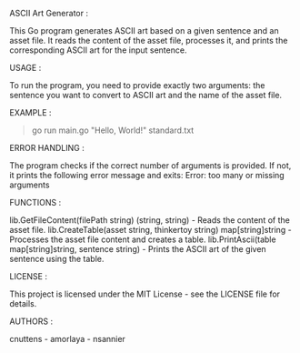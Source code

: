 
ASCII Art Generator :

This Go program generates ASCII art based on a given sentence and an asset file. It reads the content of the asset file, processes it, and prints the corresponding ASCII art for the input sentence.


USAGE :

To run the program, you need to provide exactly two arguments: the sentence you want to convert to ASCII art and the name of the asset file.


EXAMPLE :

>go run main.go "Hello, World!" standard.txt


ERROR HANDLING :

The program checks if the correct number of arguments is provided. If not, it prints the following error message and exits:
Error: too many or missing arguments


FUNCTIONS :

lib.GetFileContent(filePath string) (string, string) - Reads the content of the asset file.
lib.CreateTable(asset string, thinkertoy string) map[string]string - Processes the asset file content and creates a table.
lib.PrintAscii(table map[string]string, sentence string) - Prints the ASCII art of the given sentence using the table.

LICENSE :

This project is licensed under the MIT License - see the LICENSE file for details.


AUTHORS :

cnuttens - amorlaya - nsannier